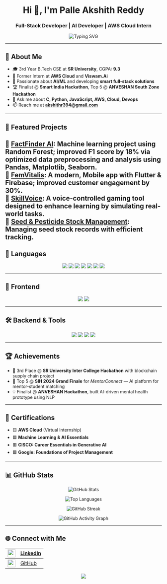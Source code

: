 <h1 align="center">Hi 👋, I'm Palle Akshith Reddy</h1>
<h3 align="center">Full-Stack Developer | AI Developer | AWS Cloud Intern</h3>

<p align="center">
  <img src="https://readme-typing-svg.demolab.com?font=Fira+Code&size=22&pause=1000&center=true&vCenter=true&width=435&lines=B.Tech+CS+Student+@+SR+University;Full+Stack+Developer;AI+%26+ML+Explorer;AWS+Cloud+Intern;Hackathon+Finalist+%F0%9F%8E%89" alt="Typing SVG" />
</p>

---

## 🌟 About Me

- 🎓 3rd Year B.Tech CSE at **SR University**, CGPA: **9.3**
- 🔭 Former Intern at **AWS Cloud** and **Viswam.Ai**
- 🧠 Passionate about **AI/ML** and developing **smart full-stack solutions**
- 🏆 Finalist @ **Smart India Hackathon**, Top 5 @ **ANVESHAN South Zone Hackathon**
- 💬 Ask me about **C, Python, JavaScript, AWS, Cloud, Devops**
- 📫 Reach me at **akshithr394@gmail.com**

---

## 💼 Featured Projects

🔹 **[FactFinder AI](https://github.com/PalleAkshithReddy/Fact_Finder_AI.git)**: Machine learning project using Random Forest; improved F1 score by 18% via optimized data preprocessing and analysis using Pandas, Matplotlib, Seaborn.  
🔹 **[FemVitalis](https://github.com/PalleAkshithReddy/femvitalis.git)**: A modern, Mobile app with Flutter & Firebase; improved customer engagement by 30%.  
🔹 **[SkillVoice](https://github.com/PalleAkshithReddy/VoiceRecognition.git)**: A voice-controlled gaming tool designed to enhance learning by simulating real-world tasks.  
🔹 **[Seed & Pesticide Stock Management](https://github.com/PalleAkshithReddy/Seed_And_Stock_managemnt_website.git)**: Managing seed stock records with efficient tracking.
---

## 🔧 Languages

<p align="center">
  <img src="https://img.shields.io/badge/C-A8B9CC?style=for-the-badge&logo=c&logoColor=white"/>
  <img src="https://img.shields.io/badge/Python-3776AB?style=for-the-badge&logo=python&logoColor=white"/>
  <img src="https://img.shields.io/badge/HTML-E34F26.svg?style=for-the-badge&logo=html5&logoColor=white"/>
  <img src="https://img.shields.io/badge/CSS-1572B6.svg?style=for-the-badge&logo=css3&logoColor=white"/>
  <img src="https://img.shields.io/badge/JavaScript-F7DF1E.svg?style=for-the-badge&logo=javascript&logoColor=black"/>
  <img src="https://img.shields.io/badge/Java-007396.svg?style=for-the-badge&logo=java&logoColor=white"/>
  <img src="https://img.shields.io/badge/PHP-777BB4?style=for-the-badge&logo=php&logoColor=white"/>
</p>

---

## 🎨 Frontend

<p align="center">
  <img src="https://img.shields.io/badge/React-61DAFB?style=for-the-badge&logo=react&logoColor=black"/>
  <img src="https://img.shields.io/badge/Flutter-02569B?style=for-the-badge&logo=flutter&logoColor=white"/>
</p>

---

## 🛠️ Backend & Tools

<p align="center">
  <img src="https://img.shields.io/badge/Firebase-FFCA28.svg?style=for-the-badge&logo=firebase&logoColor=black"/>
  <img src="https://img.shields.io/badge/MySQL-4479A1?style=for-the-badge&logo=mysql&logoColor=white"/>
  <img src="https://img.shields.io/badge/MongoDB-47A248?style=for-the-badge&logo=mongodb&logoColor=white"/>
  <img src="https://img.shields.io/badge/AWS-232F3E?style=for-the-badge&logo=amazonaws&logoColor=white"/>
</p>

---

## 🏆 Achievements

- 🥉 3rd Place @ **SR University Inter College Hackathon** with blockchain supply chain project  
- 🧠 Top 5 @ **SIH 2024 Grand Finale** for *MentorConnect* — AI platform for mentor-student matching  
- 💡 Finalist @ **ANVESHAN Hackathon**, built AI-driven mental health prototype using NLP

---

## 📜 Certifications

- 🟨 **AWS Cloud** (Virtual Internship)
- 🟦 **Machine Learning & AI Essentials**
- 🟥 **CISCO: Career Essentials in Generative AI**
- 🟩 **Google: Foundations of Project Management**

---

## 📊 GitHub Stats

<p align="center">
  <img src="https://github-readme-stats.vercel.app/api?username=PalleAkshithReddy&show_icons=true&theme=tokyonight&hide_border=false&count_private=true&include_all_commits=true" alt="GitHub Stats" />
</p>

<p align="center">
  <img src="https://github-readme-stats.vercel.app/api/top-langs/?username=PalleAkshithReddy&layout=compact&theme=tokyonight&langs_count=10&hide_border=false" alt="Top Languages" />
</p>

<p align="center">
  <img src="https://github-readme-streak-stats.herokuapp.com?user=PalleAkshithReddy&theme=tokyonight&hide_border=false" alt="GitHub Streak" />
</p>

<p align="center">
  <img src="https://github-readme-activity-graph.vercel.app/graph?username=PalleAkshithReddy&theme=react-dark&hide_border=false&area=true&custom_title=Contribution%20Graph" alt="GitHub Activity Graph" />
</p>

---


## 🌐 Connect with Me

| <img src="https://cdn-icons-png.flaticon.com/512/174/174857.png" width="25"/> | [LinkedIn](https://www.linkedin.com/in/palle394/) |
|--------------------------------------------|---------------------------------------------------------|
| <img src="https://github.githubassets.com/images/modules/logos_page/GitHub-Mark.png" width="25"/> | [GitHub](https://github.com/TechEnthusiast1TechEnthusiast) |

<p align="center">
  <img src="https://komarev.com/ghpvc/?username=TechEnthusiast1TechEnthusiast&label=Profile%20views&color=0e75b6&style=flat" />
</p>
